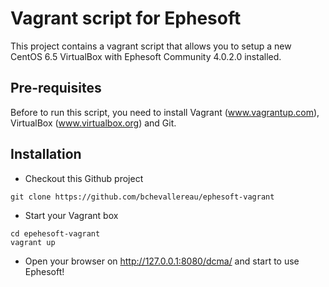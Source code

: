 # Vagrant script for Ephesoft

This project contains a vagrant script that allows you to setup a new CentOS 6.5 VirtualBox with Ephesoft Community 4.0.2.0 installed.

## Pre-requisites

Before to run this script, you need to install Vagrant (www.vagrantup.com), VirtualBox (www.virtualbox.org) and Git.

## Installation

* Checkout this Github project

```
git clone https://github.com/bchevallereau/ephesoft-vagrant
```

* Start your Vagrant box

```
cd epehesoft-vagrant
vagrant up
```

* Open your browser on http://127.0.0.1:8080/dcma/ and start to use Ephesoft!


